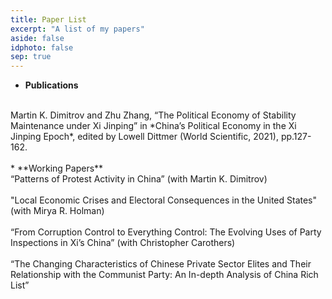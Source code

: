 ```yaml
---
title: Paper List
excerpt: "A list of my papers"
aside: false
idphoto: false
sep: true
---
```


* **Publications**
<br/>
Martin K. Dimitrov and Zhu Zhang, “The Political Economy of Stability Maintenance under Xi Jinping” in *China’s Political Economy in the Xi Jinping Epoch*, edited by Lowell Dittmer (World Scientific, 2021), pp.127-162.
<br/>
<br/>
* **Working Papers**
<br/>
“Patterns of Protest Activity in China” (with Martin K. Dimitrov)
<br/>
<br/>
"Local Economic Crises and Electoral Consequences in the United States" (with Mirya R. Holman)
<br/>
<br/>
“From Corruption Control to Everything Control: The Evolving Uses of Party Inspections in Xi’s China” (with Christopher Carothers)
<br/>
<br/>
“The Changing Characteristics of Chinese Private Sector Elites and Their Relationship with the Communist Party: An In-depth Analysis of China Rich List”
